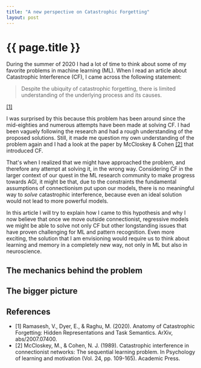 ```yaml
---
title: "A new perspective on Catastrophic Forgetting"
layout: post
---
```


# {{ page.title }}

During the summer of 2020 I had a lot of time to think about some of my favorite problems in machine learning (ML). When I read an article about Catastrophic Interference (CF), I came across the following statement:

> Despite the ubiquity of catastrophic forgetting, there is limited understanding of the underlying process and its causes.

[[1]](##References)

I was surprised by this because this problem has been around since the mid-eighties and numerous attempts have been made at solving CF. I had been vaguely following the research and had a rough understanding of the proposed solutions. Still, it made me question my own understanding of the problem again and I had a look at the paper by McCloskey & Cohen [[2]](##References) that introduced CF.

That's when I realized that we might have approached the problem, and therefore any attempt at solving it, in the wrong way. Considering CF in the larger context of our quest in the ML research community to make progress towards AGI, it might be that, due to the constraints the fundamental assumptions of connectionism put upon our models, there is no meaningful way to *solve* catastrophic interference, because even an ideal solution would not lead to more powerful models.

In this article I will try to explain how I came to this hypothesis and why I now believe that once we move outside connectionist, regressive models we might be able to solve not only CF but other longstanding issues that have proven challenging for ML and pattern recognition. Even more exciting, the solution that I am envisioning would require us to think about learning and memory in a completely new way, not only in ML but also in neuroscience.

## The mechanics behind the problem

## The bigger picture

## References

- [1] Ramasesh, V., Dyer, E., & Raghu, M. (2020). Anatomy of Catastrophic Forgetting: Hidden Representations and Task Semantics. ArXiv, abs/2007.07400.
- [2] McCloskey, M., & Cohen, N. J. (1989). Catastrophic interference in connectionist networks: The sequential learning problem. In Psychology of learning and motivation (Vol. 24, pp. 109-165). Academic Press.
